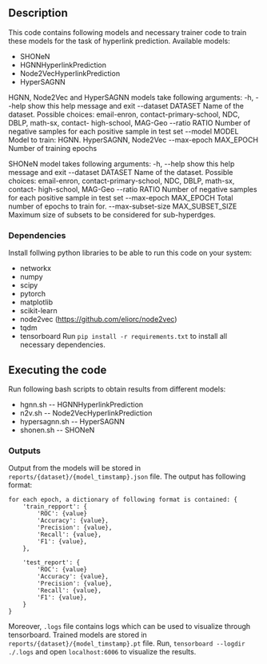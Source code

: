 ## Description
This code contains following models and necessary trainer code to train these
models for the task of hyperlink prediction. Available models:
* SHONeN
* HGNNHyperlinkPrediction
* Node2VecHyperlinkPrediction
* HyperSAGNN

HGNN, Node2Vec and HyperSAGNN models take following arguments:
  -h, --help            show this help message and exit
  --dataset DATASET     Name of the dataset. Possible choices: email-enron,
                        contact-primary-school, NDC, DBLP, math-sx, contact-
                        high-school, MAG-Geo
  --ratio RATIO         Number of negative samples for each positive sample in
                        test set
  --model MODEL         Model to train: HGNN. HyperSAGNN, Node2Vec
  --max-epoch MAX_EPOCH
                        Number of training epochs


SHONeN model takes following arguments:
  -h, --help            show this help message and exit
  --dataset DATASET     Name of the dataset. Possible choices: email-enron,
                        contact-primary-school, NDC, DBLP, math-sx, contact-
                        high-school, MAG-Geo
  --ratio RATIO         Number of negative samples for each positive sample in
                        test set
  --max-epoch MAX_EPOCH
                        Total number of epochs to train for.
  --max-subset-size MAX_SUBSET_SIZE
                        Maximum size of subsets to be considered for
                        sub-hyperdges.


### Dependencies
Install follwing python libraries to be able to run this code on your system:
* networkx
* numpy
* scipy
* pytorch
* matplotlib
* scikit-learn
* node2vec (https://github.com/eliorc/node2vec)
* tqdm
* tensorboard
Run `pip install -r requirements.txt` to install all necessary dependencies.


## Executing the code
Run following bash scripts to obtain results from different models:
* hgnn.sh -- HGNNHyperlinkPrediction
* n2v.sh -- Node2VecHyperlinkPrediction
* hypersagnn.sh -- HyperSAGNN
* shonen.sh -- SHONeN

### Outputs
Output from the models will be stored in
`reports/{dataset}/{model_timstamp}.json` file. The output has following format:
```
for each epoch, a dictionary of following format is contained: {
    'train_repport': {
        'ROC': {value}
        'Accuracy': {value},
        'Precision': {value},
        'Recall': {value},
        'F1': {value},
    },

    'test_report': {
        'ROC': {value}
        'Accuracy': {value},
        'Precision': {value},
        'Recall': {value},
        'F1': {value},
    }
}
```
Moreover, `.logs` file contains logs which can be used to visualize through
tensorboard. Trained models are stored in
`reports/{dataset}/{model_timstamp}.pt` file.
Run, `tensorboard --logdir ./.logs` and open `localhost:6006` to visualize
the results.
